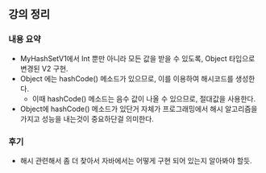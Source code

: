 ## 강의 정리
### 내용 요약
- MyHashSetV1에서 Int 뿐만 아니라 모든 값을 받을 수 있도록, Object 타입으로 변경된 V2 구현.
- Object 에는 hashCode() 메소드가 있으므로, 이를 이용하여 해시코드를 생성한다.
    - 이때 hashCode() 메소드는 음수 값이 나올 수 있으므로, 절대값을 사용한다.
- Object에 hashCode() 메소드가 있단거 자체가 프로그래밍에서 해시 알고리즘을 가지고 성능을 내는것이 중요하단걸 의미한다.


### 후기
- 해시 관련해서 좀 더 찾아서 자바에서는 어떻게 구현 되어 있는지 알아봐야 할듯.
